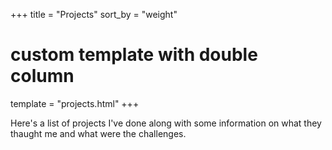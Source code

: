 +++
title = "Projects"
sort_by = "weight"
# custom template with double column
template = "projects.html"
+++

Here's a list of projects I've done along with some information on what they thaught me and what were the challenges.
